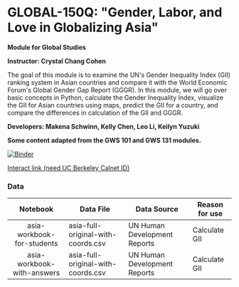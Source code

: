 # GLOBAL-150Q: "Gender, Labor, and Love in Globalizing Asia"
**Module for Global Studies**

**Instructor: Crystal Chang Cohen**

The goal of this module is to examine the UN's Gender Inequality Index (GII) ranking system in Asian countries and compare it with the World Economic Forum's Global Gender Gap Report (GGGR). In this module, we will go over basic concepts in Python, calculate the Gender Inequality Index, visualize the GII for Asian countries using maps, predict the GII for a country, and compare the differences in calculation of the GII and GGGR. 

**Developers: Makena Schwinn, Kelly Chen, Leo Li, Keilyn Yuzuki**

**Some content adapted from the GWS 101 and GWS 131 modules.**

[![Binder](https://mybinder.org/badge.svg)](https://mybinder.org/v2/gh/ds-modules/IAS-150/master?filepath=asia-workbook-for-students.ipynb)

[Interact link (need UC Berkeley Calnet ID)](http://datahub.berkeley.edu/user-redirect/interact?account=ds-modules&repo=IAS-150&branch=master&path=asia-workbook-for-students.ipynb)

### Data

| Notebook                     | Data File                           | Data Source                  | Reason for use       |
| :--------------------------: | ----------------------------------- | ---------------------------- | -------------------- |
| asia-workbook-for-students   | asia-full-original-with-coords.csv  | UN Human Development Reports | Calculate GII        |
| asia-workbook-with-answers   | asia-full-original-with-coords.csv  | UN Human Development Reports | Calculate GII        |
